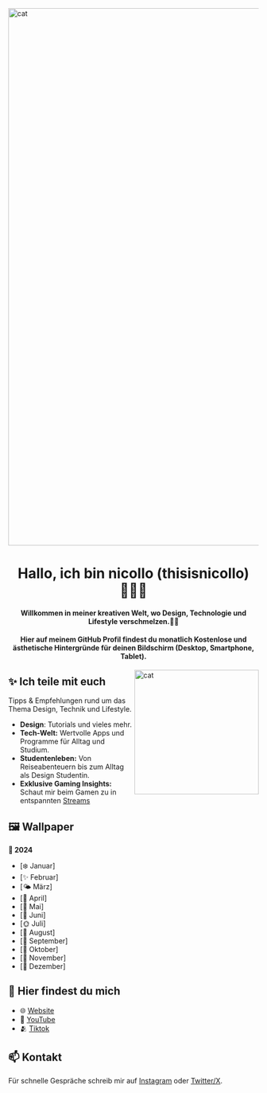 <img align="" alt="cat" width="1080" src="https://i.pinimg.com/originals/2e/e8/8b/2ee88bf78e4f76001f59bad5e91a6a03.gif">
<h1 align="center">Hallo, ich bin nicollo (thisisnicollo) 🤸🏽‍♀️</h1>
<h4 align="center">Willkommen in meiner kreativen Welt, wo Design, Technologie und Lifestyle verschmelzen.🚀🤍 </h4>
<h4 align="center">Hier auf meinem GitHub Profil findest du monatlich Kostenlose und ästhetische Hintergründe für deinen Bildschirm (Desktop, Smartphone, Tablet).</h4>

<img align="right" alt="cat" width="250" src="https://i.pinimg.com/originals/08/68/09/08680930d8348ecd845c99a4f5306605.gif">

## ✨ Ich teile mit euch 
Tipps & Empfehlungen rund um das Thema Design, Technik und Lifestyle.
- **Design**: Tutorials und vieles mehr.
- **Tech-Welt:** Wertvolle Apps und Programme für Alltag und Studium.
- **Studentenleben:** Von Reiseabenteuern bis zum Alltag als Design Studentin.
- **Exklusive Gaming Insights:** Schaut mir beim Gamen zu in entspannten [Streams](https://www.twitch.tv/thisisnicollo)

## 🖼️ Wallpaper
**📅 2024**
- [❄️ Januar]
- [✨ Februar]
- [🌤️ März]
- [🌷 April]
- [💐 Mai]
- [🍓 Juni]
- [🌞 Juli]
- [🌻 August]
- [🍄 September]
- [🎃 Oktober]
- [🧣 November]
- [🎄 Dezember]


## 🚀 Hier findest du mich
- 🌐 [Website](https://nicollo.carrd.co/)
- 🎥 [YouTube](https://www.youtube.com/@thisisnicollo)
- 🫂 [Tiktok](https://www.tiktok.com/@thisisnicollo)




## 📫 Kontakt
Für schnelle Gespräche schreib mir auf [Instagram](https://www.instagram.com/thisisnicollo/) oder [Twitter/X](https://twitter.com/thisisnicollo).
